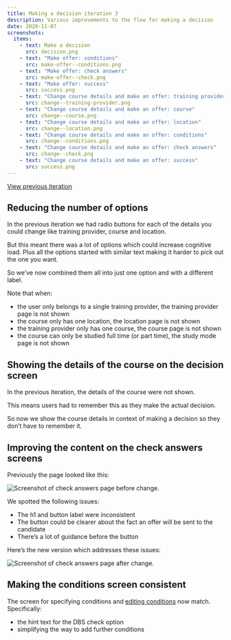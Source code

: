 ```yaml
---
title: Making a decision iteration 3
description: Various improvements to the flow for making a decision
date: 2020-11-07
screenshots:
  items:
    - text: Make a decision
      src: decision.png
    - text: "Make offer: conditions"
      src: make-offer--conditions.png
    - text: "Make offer: check answers"
      src: make-offer--check.png
    - text: "Make offer: success"
      src: success.png
    - text: "Change course details and make an offer: training provider"
      src: change--training-provider.png
    - text: "Change course details and make an offer: course"
      src: change--course.png
    - text: "Change course details and make an offer: location"
      src: change--location.png
    - text: "Change course details and make an offer: conditions"
      src: change--conditions.png
    - text: "Change course details and make an offer: check answers"
      src: change--check.png
    - text: "Change course details and make an offer: success"
      src: success.png
---
```


[View previous iteration](/manage-teacher-training-applications/making-a-decision-iteration-2)

## Reducing the number of options

In the previous iteration we had radio buttons for each of the details you could change like training provider, course and location.

But this meant there was a lot of options which could increase cognitive load. Plus all the options started with similar text making it harder to pick out the one you want.

So we’ve now combined them all into just one option and with a different label.

Note that when:

- the user only belongs to a single training provider, the training provider page is not shown
- the course only has one location, the location page is not shown
- the training provider only has one course, the course page is not shown
- the course can only be studied full time (or part time), the study mode page is not shown

## Showing the details of the course on the decision screen

In the previous iteration, the details of the course were not shown.

This means users had to remember this as they make the actual decision.

So now we show the course details in context of making a decision so they don’t have to remember it.

## Improving the content on the check answers screens

Previously the page looked like this:

![Screenshot of check answers page before change.](check--before.png "Check answers: before")

We spotted the following issues:

- The h1 and button label were inconsistent
- The button could be clearer about the fact an offer will be sent to the candidate
- There’s a lot of guidance before the button

Here’s the new version which addresses these issues:

![Screenshot of check answers page after change.](make-offer--check.png "Check answers: after")

## Making the conditions screen consistent

The screen for specifying conditions and [editing conditions](/manage-teacher-training-applications/changing-conditions-iteration) now match. Specifically:

- the hint text for the DBS check option
- simplifying the way to add further conditions
